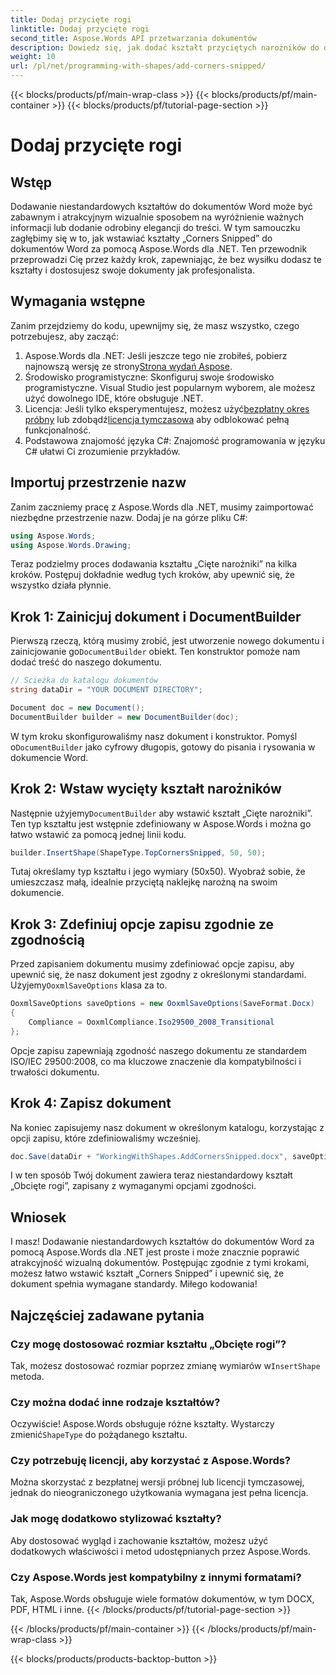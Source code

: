 ```yaml
---
title: Dodaj przycięte rogi
linktitle: Dodaj przycięte rogi
second_title: Aspose.Words API przetwarzania dokumentów
description: Dowiedz się, jak dodać kształt przyciętych narożników do dokumentów Word za pomocą Aspose.Words dla .NET. Ten przewodnik krok po kroku zapewnia, że możesz łatwo ulepszyć swoje dokumenty.
weight: 10
url: /pl/net/programming-with-shapes/add-corners-snipped/
---
```


{{< blocks/products/pf/main-wrap-class >}}
{{< blocks/products/pf/main-container >}}
{{< blocks/products/pf/tutorial-page-section >}}

# Dodaj przycięte rogi

## Wstęp

Dodawanie niestandardowych kształtów do dokumentów Word może być zabawnym i atrakcyjnym wizualnie sposobem na wyróżnienie ważnych informacji lub dodanie odrobiny elegancji do treści. W tym samouczku zagłębimy się w to, jak wstawiać kształty „Corners Snipped” do dokumentów Word za pomocą Aspose.Words dla .NET. Ten przewodnik przeprowadzi Cię przez każdy krok, zapewniając, że bez wysiłku dodasz te kształty i dostosujesz swoje dokumenty jak profesjonalista.

## Wymagania wstępne

Zanim przejdziemy do kodu, upewnijmy się, że masz wszystko, czego potrzebujesz, aby zacząć:

1.  Aspose.Words dla .NET: Jeśli jeszcze tego nie zrobiłeś, pobierz najnowszą wersję ze strony[Strona wydań Aspose](https://releases.aspose.com/words/net/).
2. Środowisko programistyczne: Skonfiguruj swoje środowisko programistyczne. Visual Studio jest popularnym wyborem, ale możesz użyć dowolnego IDE, które obsługuje .NET.
3.  Licencja: Jeśli tylko eksperymentujesz, możesz użyć[bezpłatny okres próbny](https://releases.aspose.com/) lub zdobądź[licencja tymczasowa](https://purchase.aspose.com/temporary-license/) aby odblokować pełną funkcjonalność.
4. Podstawowa znajomość języka C#: Znajomość programowania w języku C# ułatwi Ci zrozumienie przykładów.

## Importuj przestrzenie nazw

Zanim zaczniemy pracę z Aspose.Words dla .NET, musimy zaimportować niezbędne przestrzenie nazw. Dodaj je na górze pliku C#:

```csharp
using Aspose.Words;
using Aspose.Words.Drawing;
```

Teraz podzielmy proces dodawania kształtu „Cięte narożniki” na kilka kroków. Postępuj dokładnie według tych kroków, aby upewnić się, że wszystko działa płynnie.

## Krok 1: Zainicjuj dokument i DocumentBuilder

 Pierwszą rzeczą, którą musimy zrobić, jest utworzenie nowego dokumentu i zainicjowanie go`DocumentBuilder` obiekt. Ten konstruktor pomoże nam dodać treść do naszego dokumentu.

```csharp
// Ścieżka do katalogu dokumentów
string dataDir = "YOUR DOCUMENT DIRECTORY";

Document doc = new Document();
DocumentBuilder builder = new DocumentBuilder(doc);
```

 W tym kroku skonfigurowaliśmy nasz dokument i konstruktor. Pomyśl o`DocumentBuilder` jako cyfrowy długopis, gotowy do pisania i rysowania w dokumencie Word.

## Krok 2: Wstaw wycięty kształt narożników

 Następnie użyjemy`DocumentBuilder` aby wstawić kształt „Cięte narożniki”. Ten typ kształtu jest wstępnie zdefiniowany w Aspose.Words i można go łatwo wstawić za pomocą jednej linii kodu.

```csharp
builder.InsertShape(ShapeType.TopCornersSnipped, 50, 50);
```

Tutaj określamy typ kształtu i jego wymiary (50x50). Wyobraź sobie, że umieszczasz małą, idealnie przyciętą naklejkę narożną na swoim dokumencie. 

## Krok 3: Zdefiniuj opcje zapisu zgodnie ze zgodnością

Przed zapisaniem dokumentu musimy zdefiniować opcje zapisu, aby upewnić się, że nasz dokument jest zgodny z określonymi standardami. Użyjemy`OoxmlSaveOptions` klasa za to.

```csharp
OoxmlSaveOptions saveOptions = new OoxmlSaveOptions(SaveFormat.Docx)
{
    Compliance = OoxmlCompliance.Iso29500_2008_Transitional
};
```

Opcje zapisu zapewniają zgodność naszego dokumentu ze standardem ISO/IEC 29500:2008, co ma kluczowe znaczenie dla kompatybilności i trwałości dokumentu.

## Krok 4: Zapisz dokument

Na koniec zapisujemy nasz dokument w określonym katalogu, korzystając z opcji zapisu, które zdefiniowaliśmy wcześniej.

```csharp
doc.Save(dataDir + "WorkingWithShapes.AddCornersSnipped.docx", saveOptions);
```

I w ten sposób Twój dokument zawiera teraz niestandardowy kształt „Obcięte rogi”, zapisany z wymaganymi opcjami zgodności.

## Wniosek

I masz! Dodawanie niestandardowych kształtów do dokumentów Word za pomocą Aspose.Words dla .NET jest proste i może znacznie poprawić atrakcyjność wizualną dokumentów. Postępując zgodnie z tymi krokami, możesz łatwo wstawić kształt „Corners Snipped” i upewnić się, że dokument spełnia wymagane standardy. Miłego kodowania!

## Najczęściej zadawane pytania

### Czy mogę dostosować rozmiar kształtu „Obcięte rogi”?
Tak, możesz dostosować rozmiar poprzez zmianę wymiarów w`InsertShape` metoda.

### Czy można dodać inne rodzaje kształtów?
 Oczywiście! Aspose.Words obsługuje różne kształty. Wystarczy zmienić`ShapeType` do pożądanego kształtu.

### Czy potrzebuję licencji, aby korzystać z Aspose.Words?
Można skorzystać z bezpłatnej wersji próbnej lub licencji tymczasowej, jednak do nieograniczonego użytkowania wymagana jest pełna licencja.

### Jak mogę dodatkowo stylizować kształty?
Aby dostosować wygląd i zachowanie kształtów, możesz użyć dodatkowych właściwości i metod udostępnianych przez Aspose.Words.

### Czy Aspose.Words jest kompatybilny z innymi formatami?
Tak, Aspose.Words obsługuje wiele formatów dokumentów, w tym DOCX, PDF, HTML i inne.
{{< /blocks/products/pf/tutorial-page-section >}}

{{< /blocks/products/pf/main-container >}}
{{< /blocks/products/pf/main-wrap-class >}}

{{< blocks/products/products-backtop-button >}}
